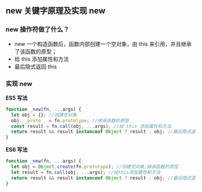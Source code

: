 ## new 关键字原理及实现 new

### new 操作符做了什么？

- new 一个构造函数后，函数内部创建一个空对象，由 this 来引用，并且继承了该函数的原型；
- 给 this 添加属性和方法
- 最后隐式返回 this

### 实现 new

**ES5 写法**

```js
function _new(fn, ...args) {
  let obj = {}; //创建空对象
  obj.__proto__ = fn.prototype; //继承函数的原型
  const result = fn.call(obj, ...args); //给 this 添加属性和方法
  return result && result instanceof Object ? result : obj; //最后隐式返回 this
}
```

**ES6 写法**

```js
function _new(fn, ...args) {
  let obj = Object.create(fn.prototype); //创建空对象,继承函数的原型
  let result = fn.call(obj, ...args); //给this添加属性和方法
  return result && result instanceof Object ? result : obj; //最后隐式返回 this
}
```
